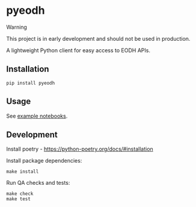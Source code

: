 # pyeodh

> [!WARNING]
> This project is in early development and should not be used in production.

A lightweight Python client for easy access to EODH APIs.

## Installation

```
pip install pyeodh
```

## Usage

See [example notebooks](notebooks/).

## Development

Install poetry - https://python-poetry.org/docs/#installation

Install package dependencies:

```
make install
```

Run QA checks and tests:

```
make check
make test
```

